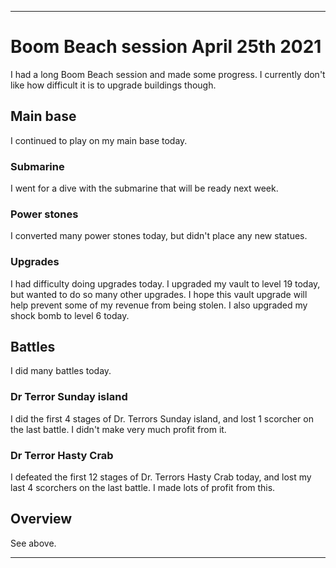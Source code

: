 
***

# Boom Beach session April 25th 2021

I had a long Boom Beach session and made some progress. I currently don't like how difficult it is to upgrade buildings though.

## Main base

I continued to play on my main base today.

### Submarine

I went for a dive with the submarine that will be ready next week.

### Power stones

I converted many power stones today, but didn't place any new statues.

### Upgrades

I had difficulty doing upgrades today. I upgraded my vault to level 19 today, but wanted to do so many other upgrades. I hope this vault upgrade will help prevent some of my revenue from being stolen. I also upgraded my shock bomb to level 6 today.

## Battles

I did many battles today.

### Dr Terror Sunday island

I did the first 4 stages of Dr. Terrors Sunday island, and lost 1 scorcher on the last battle. I didn't make very much profit from it.

### Dr Terror Hasty Crab

I defeated the first 12 stages of Dr. Terrors Hasty Crab today, and lost my last 4 scorchers on the last battle. I made lots of profit from this.

## Overview

See above.

***

